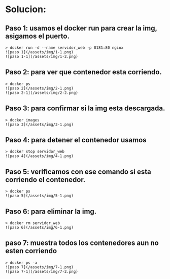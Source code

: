 # Solucion:

## Paso 1: usamos el docker run para crear la img, asigamos el puerto.

    > docker run -d --name servidor_web -p 8181:80 nginx
    ![paso 1](/assets/img/1-1.png)
    ![paso 1-1](/assets/img/1-2.png)

## Paso 2: para ver que contenedor esta corriendo.

    > docker ps
    ![paso 2](/assets/img/2-1.png)
    ![paso 2-1](/assets/img/2-2.png)

## Paso 3: para confirmar si la img esta descargada.

    > docker images
    ![paso 3](/assets/img/3-1.png)

## Paso 4: para detener el contenedor usamos

    > docker stop servidor_web
    ![paso 4](/assets/img/4-1.png)

## Paso 5: verificamos con ese comando si esta corriendo el contenedor.

    > docker ps
    ![paso 5](/assets/img/5-1.png)

## Paso 6: para eliminar la img.

    > docker rm servidor_web
    ![paso 6](/assets/img/6-1.png)

## paso 7: muestra todos los contenedores aun no esten corriendo

    > docker ps -a
    ![paso 7](/assets/img/7-1.png)
    ![paso 7-1](/assets/img/7-2.png)